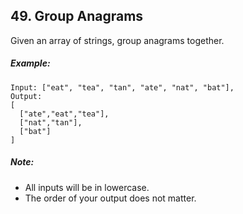 ## 49. Group Anagrams
Given an array of strings, group anagrams together.

##### Example:
```
Input: ["eat", "tea", "tan", "ate", "nat", "bat"],
Output:
[
  ["ate","eat","tea"],
  ["nat","tan"],
  ["bat"]
]
```
##### Note:

* All inputs will be in lowercase.
* The order of your output does not matter.